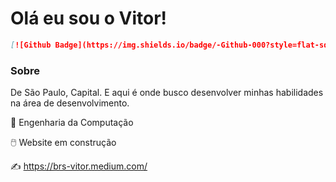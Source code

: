 # Olá eu sou o Vitor!



```markdown
[![Github Badge](https://img.shields.io/badge/-Github-000?style=flat-square&logo=Github&logoColor=white&link=https://github.com/silvabrvitor)](https://github.com/silvabrvitor)
```



### Sobre

De São Paulo, Capital. E aqui é onde busco desenvolver minhas habilidades na área de desenvolvimento.

:medal_sports: Engenharia da Computação

:computer_mouse: Website em construção

:writing_hand: https://brs-vitor.medium.com/